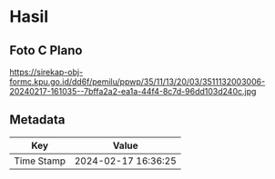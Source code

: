 # Hasil

## Foto C Plano

https://sirekap-obj-formc.kpu.go.id/dd6f/pemilu/ppwp/35/11/13/20/03/3511132003006-20240217-161035--7bffa2a2-ea1a-44f4-8c7d-96dd103d240c.jpg


## Metadata

| Key        | Value               |
| ---------- | ------------------- |
| Time Stamp | 2024-02-17 16:36:25 |



